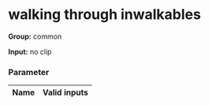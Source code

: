 

# walking through inwalkables



**Group:**  common  

**Input:**  no clip  




### Parameter
| Name | Valid inputs | 
|  --  |  --  | 

